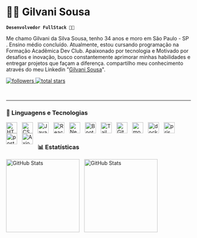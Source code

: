 # 🧑‍💻 Gilvani Sousa
**`Desenvolvedor FullStack 🚀🚀`**

Me chamo Gilvani da Silva Sousa, tenho 34 anos e moro em São Paulo - SP . Ensino médio concluído. Atualmente, estou cursando programação na Formação Acadêmica Dev Club. Apaixonado por tecnologia e Motivado por desafios e inovação, busco constantemente aprimorar minhas habilidades e entregar projetos que façam a diferença.  compartilho meu conhecimento através do meu Linkedin "[Gilvani Sousa](https://www.linkedin.com/in/gilvani-sousa)".

<p align="left"> 
    <a href="https://github.com/gil-sousa2180">
        <img 
        alt="followers" 
        title="Follow me on Github" 
        src="https://custom-icon-badges.demolab.com/github/followers/gil-sousa2180?color=236ad3&labelColor=1155ba&style=for-the-badge&logo=github&label=seguidores&logoColor=white"/>
    </a>
    <a href="https://github.com/gil-sousa2180?tab=repositories&sort=stargazers">
        <img 
        alt="total stars" 
        title="Total stars on GitHub" 
        src="https://custom-icon-badges.demolab.com/github/stars/gil-sousa2180?color=55960c&style=for-the-badge&labelColor=488207&logo=star&label=estrelas"/>
    </a> 
</p>
<br/>


---

### 🤖 Linguagens e Tecnologias

<img 
    align="left" 
    alt="HTML"
    title="HTML" 
    width="30px" 
    style="padding-right: 10px;" 
    src="https://cdn.jsdelivr.net/gh/devicons/devicon@latest/icons/html5/html5-original.svg" 
/>
<img 
    align="left" 
    alt="CSS" 
    title="CSS"
    width="30px" 
    style="padding-right: 10px;" 
    src="https://cdn.jsdelivr.net/gh/devicons/devicon@latest/icons/css3/css3-original.svg" 
/>
<img 
    align="left" 
    alt="JavaScript" 
    title="JavaScript"
    width="30px" 
    style="padding-right: 10px;" 
    src="https://cdn.jsdelivr.net/gh/devicons/devicon@latest/icons/javascript/javascript-original.svg" 
/>
<img 
    align="left" 
    alt="React"
    title="React" 
    width="30px" 
    style="padding-right: 10px;" 
    src="https://cdn.jsdelivr.net/gh/devicons/devicon@latest/icons/react/react-original.svg" 
/>
<img 
    align="left" 
    alt="Next.js" 
    title="Next.js"
    width="30px" 
    style="padding-right: 10px;" 
    src="https://cdn.jsdelivr.net/gh/devicons/devicon@latest/icons/nextjs/nextjs-original.svg" 
/>
<img 
    align="left" 
    alt="Bootstrap"
    title="Bootstrap" 
    width="30px" 
    style="padding-right: 10px;" 
    src="https://cdn.jsdelivr.net/gh/devicons/devicon@latest/icons/bootstrap/bootstrap-original.svg" 
/>
<img 
    align="left" 
    alt="Tailwind" 
    title="Tailwind"
    width="30px" 
    style="padding-right: 10px;" 
    src="https://cdn.jsdelivr.net/gh/devicons/devicon@latest/icons/tailwindcss/tailwindcss-original.svg" 
/>
<img 
    align="left" 
    alt="Git" 
    title="Git"
    width="30px" 
    style="padding-right: 10px;" 
    src="https://cdn.jsdelivr.net/gh/devicons/devicon@latest/icons/git/git-original.svg" 
/>
<img 
    align="left" 
    alt="mongoDB" 
    title="mongoDB"
    width="30px" 
    style="padding-right: 10px;" 
    src="https://cdn.jsdelivr.net/gh/devicons/devicon@latest/icons/mongodb/mongodb-original-wordmark.svg"
/>
<img 
    align="left" 
    alt="docker" 
    title="docker"
    width="30px" 
    style="padding-right: 10px;" 
    src="https://cdn.jsdelivr.net/gh/devicons/devicon@latest/icons/docker/docker-original.svg"
/>
<img 
    align="left" 
    alt="prisma" 
    title="prisma"
    width="30px" 
    style="padding-right: 10px;" 
    src="https://cdn.jsdelivr.net/gh/devicons/devicon@latest/icons/prisma/prisma-original.svg"
/>
<img 
    align="left" 
    alt="postgreSQL" 
    title="postgreSQL"
    width="30px" 
    style="padding-right: 10px;" 
    src="https://cdn.jsdelivr.net/gh/devicons/devicon@latest/icons/postgresql/postgresql-original.svg"
/>
<img 
    align="left" 
    alt="Axios" 
    title="Axios"
    width="30px" 
    style="padding-right: 10px;" 
    src="https://cdn.jsdelivr.net/gh/devicons/devicon@latest/icons/axios/axios-plain.svg"
/>
<br/>
<br/>

### 📊 Estatísticas

 <img 
    align="left" 
    alt="GitHub Stats"
    height="200"
    style="padding-right: 10px;"
    src="https://github-readme-stats.vercel.app/api?username=gil-sousa2180&show_icons=true&theme=tokyonight&include_all_commts=true&locale=pt-br" 
  />
<img 
      align="left" 
      alt="GitHub Stats"
      height="200" 
      src="https://github-readme-stats.vercel.app/api/top-langs/?username=gil-sousa2180&theme=tokyonight&layout=compact&custom_title=Tecnologias&langs_count=9" 
  />
  
</p>
